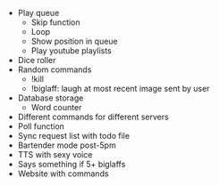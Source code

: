 - Play queue
  - Skip function
  - Loop
  - Show position in queue
  - Play youtube playlists
- Dice roller
- Random commands
  - !kill
  - !biglaff: laugh at most recent image sent by user
- Database storage
  - Word counter
- Different commands for different servers
- Poll function
- Sync request list with todo file
- Bartender mode post-5pm
- TTS with sexy voice
- Says something if 5+ biglaffs
- Website with commands